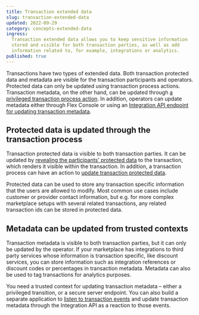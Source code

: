 ```yaml
---
title: Transaction extended data
slug: transaction-extended-data
updated: 2022-09-29
category: concepts-extended-data
ingress:
  Transaction extended data allows you to keep sensitive information
  stored and visible for both transaction parties, as well as add
  information related to, for example, integrations or analytics.
published: true
---
```


Transactions have two types of extended data. Both transaction protected
data and metadata are visible for the transaction participants and
operators. Protected data can only be updated using transaction process
actions. Transaction metadata, on the other hand, can be updated through
[a privileged transaction process action](/references/transaction-process-actions/#actionprivileged-update-metadata).
In addition, operators can update metadata either through Flex Console
or using an
[Integration API endpoint for updating transaction metadata](https://www.sharetribe.com/api-reference/integration.html#update-transaction-metadata).

## Protected data is updated through the transaction process

Transaction protected data is visible to both transaction parties. It
can be updated by
[revealing the participants' protected data](/concepts/user-extended-data/#revealing-information-within-the-transaction)
to the transaction, which renders it visible within the transaction. In
addition, a transaction process can have an action to
[update transaction protected data](/references/transaction-process-actions/#actionupdate-protected-data).

Protected data can be used to store any transaction specific information
that the users are allowed to modify. Most common use cases include
customer or provider contact information, but e.g. for more complex
marketplace setups with several related transactions, any related
transaction ids can be stored in protected data.

## Metadata can be updated from trusted contexts

Transaction metadata is visible to both transaction parties, but it can
only be updated by the operator. If your marketplace has integrations to
third party services whose information is transaction specific, like
discount services, you can store information such as integration
references or discount codes or percentages in transaction metadata.
Metadata can also be used to tag transactions for analytics purposes.

You need a trusted context for updating transaction metadata – either a
privileged transition, or a secure server endpoint. You can also build a
separate application to
[listen to transaction events](/how-to/reacting-to-events/) and update
transaction metadata through the Integration API as a reaction to those
events.
